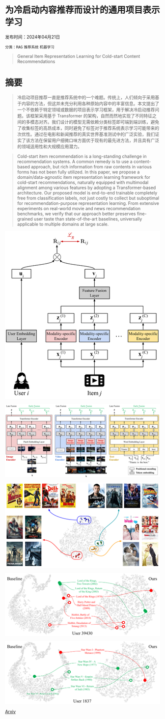 # 为冷启动内容推荐而设计的通用项目表示学习

发布时间：2024年04月21日

`分类：RAG` `推荐系统` `机器学习`

> General Item Representation Learning for Cold-start Content Recommendations

# 摘要

> 冷启动项目推荐一直是推荐系统中的一个难题。传统上，人们倾向于采用基于内容的方法，但这并未充分利用各种原始内容中的丰富信息。本文提出了一个不依赖于特定领域或数据的项目表示学习框架，用于解决冷启动推荐问题。该框架采用基于 Transformer 的架构，自然而然地实现了不同特征之间的多模态对齐。我们设计的模型无需依赖分类标签即可端到端训练，避免了收集标签的高昂成本，同时避免了标签对于推荐系统表示学习可能带来的次优性。通过在电影和新闻推荐的真实世界基准测试中的广泛实验，我们证实了该方法在保留用户细微口味方面优于现有的最先进方法，并且具有广泛的领域适用性和大规模应用潜力。

> Cold-start item recommendation is a long-standing challenge in recommendation systems. A common remedy is to use a content-based approach, but rich information from raw contents in various forms has not been fully utilized. In this paper, we propose a domain/data-agnostic item representation learning framework for cold-start recommendations, naturally equipped with multimodal alignment among various features by adopting a Transformer-based architecture. Our proposed model is end-to-end trainable completely free from classification labels, not just costly to collect but suboptimal for recommendation-purpose representation learning. From extensive experiments on real-world movie and news recommendation benchmarks, we verify that our approach better preserves fine-grained user taste than state-of-the-art baselines, universally applicable to multiple domains at large scale.

![为冷启动内容推荐而设计的通用项目表示学习](../../../paper_images/2404.13808/x1.png)

![为冷启动内容推荐而设计的通用项目表示学习](../../../paper_images/2404.13808/x2.png)

![为冷启动内容推荐而设计的通用项目表示学习](../../../paper_images/2404.13808/x3.png)

![为冷启动内容推荐而设计的通用项目表示学习](../../../paper_images/2404.13808/x4.png)

![为冷启动内容推荐而设计的通用项目表示学习](../../../paper_images/2404.13808/x5.png)

[Arxiv](https://arxiv.org/abs/2404.13808)